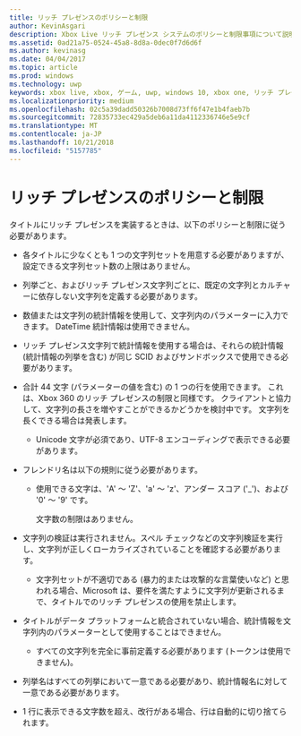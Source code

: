 ```yaml
---
title: リッチ プレゼンスのポリシーと制限
author: KevinAsgari
description: Xbox Live リッチ プレゼンス システムのポリシーと制限事項について説明します。
ms.assetid: 0ad21a75-0524-45a8-8d8a-0dec0f7d6d6f
ms.author: kevinasg
ms.date: 04/04/2017
ms.topic: article
ms.prod: windows
ms.technology: uwp
keywords: xbox live, xbox, ゲーム, uwp, windows 10, xbox one, リッチ プレゼンス, ポリシー
ms.localizationpriority: medium
ms.openlocfilehash: 02c5a39dadd50326b7008d73ff6f47e1b4faeb7b
ms.sourcegitcommit: 72835733ec429a5deb6a11da4112336746e5e9cf
ms.translationtype: MT
ms.contentlocale: ja-JP
ms.lasthandoff: 10/21/2018
ms.locfileid: "5157785"
---
```

# <a name="rich-presence-policies-and-limitations"></a>リッチ プレゼンスのポリシーと制限

タイトルにリッチ プレゼンスを実装するときは、以下のポリシーと制限に従う必要があります。

-   各タイトルに少なくとも 1 つの文字列セットを用意する必要がありますが、設定できる文字列セット数の上限はありません。
-   列挙ごと、およびリッチ プレゼンス文字列ごとに、既定の文字列とカルチャーに依存しない文字列を定義する必要があります。
-   数値または文字列の統計情報を使用して、文字列内のパラメーターに入力できます。 DateTime 統計情報は使用できません。
-   リッチ プレゼンス文字列で統計情報を使用する場合は、それらの統計情報 (統計情報の列挙を含む) が同じ SCID およびサンドボックスで使用できる必要があります。
-   合計 44 文字 (パラメーターの値を含む) の 1 つの行を使用できます。 これは、Xbox 360 のリッチ プレゼンスの制限と同様です。 クライアントと協力して、文字列の長さを増やすことができるかどうかを検討中です。 文字列を長くできる場合は発表します。
    -   Unicode 文字が必須であり、UTF-8 エンコーディングで表示できる必要があります。
-   フレンドリ名は以下の規則に従う必要があります。
    -   使用できる文字は、'A' ～ 'Z'、'a' ～ 'z'、アンダー スコア ('\_')、および '0' ～ '9' です。

        文字数の制限はありません。

-   文字列の検証は実行されません。スペル チェックなどの文字列検証を実行し、文字列が正しくローカライズされていることを確認する必要があります。
    -   文字列セットが不適切である (暴力的または攻撃的な言葉使いなど) と思われる場合、Microsoft は、要件を満たすように文字列が更新されるまで、タイトルでのリッチ プレゼンスの使用を禁止します。
-   タイトルがデータ プラットフォームと統合されていない場合、統計情報を文字列内のパラメーターとして使用することはできません。
    -   すべての文字列を完全に事前定義する必要があります (トークンは使用できません)。
-   列挙名はすべての列挙において一意である必要があり、統計情報名に対して一意である必要があります。
-   1 行に表示できる文字数を超え、改行がある場合、行は自動的に切り捨てられます。
